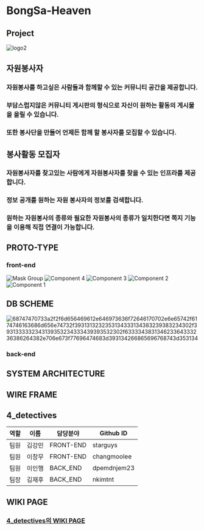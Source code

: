 # BongSa-Heaven

##  Project

![logo2](https://user-images.githubusercontent.com/83863101/143883479-9ae18281-c220-428b-948d-aa62a2e2be4d.png)

## 자원봉사자
### 자원봉사를 하고싶은 사람들과 함께할 수 있는 커뮤니티 공간을 제공합니다.
### 부담스럽지않은 커뮤니티 게시판의 형식으로 자신이 원하는 활동의 게시물을 올릴 수 있습니다.
### 또한 봉사단을 만들어 언제든 함께 할 봉사자를 모집할 수 있습니다.

## 봉사활동 모집자
### 자원봉사자를 찾고있는 사람에게 자원봉사자를 찾을 수 있는 인프라를 제공합니다.
### 정보 공개를 원하는 자원 봉사자의 정보를 검색합니다.
### 원하는 자원봉사의 종류와 필요한 자원봉사의 종류가 일치한다면 쪽지 기능을 이용해 직접 연결이 가능합니다.

## PROTO-TYPE
### front-end
![Mask Group](https://user-images.githubusercontent.com/83863101/143885559-ce29d6d3-9cbc-406b-9424-a6ef0d29e478.png)
![Component 4](https://user-images.githubusercontent.com/83863101/143885575-6cd45b28-9bf4-4577-8a8a-b6eee64907b2.png)
![Component 3](https://user-images.githubusercontent.com/83863101/143885578-36b355c7-55c3-4325-812c-24401d14cbe2.png)
![Component 2](https://user-images.githubusercontent.com/83863101/143885581-f97f818e-3281-4680-a445-61b4f6bb67f3.png)
![Component 1](https://user-images.githubusercontent.com/83863101/143885588-f294e700-0a5d-4eed-b270-3fca70b6af44.png)


## DB SCHEME
![68747470733a2f2f6d656469612e646973636f72646170702e6e65742f6174746163686d656e74732f3931313232353134333134383239383234302f3931333332343139353234333439393532302f633334383134623364333236386264382e706e673f77696474683d393134266865696768743d353134](https://user-images.githubusercontent.com/83863101/143884800-5eea7678-4ed3-40f9-b669-455ad6d74fb8.png)


### back-end


## SYSTEM ARCHITECTURE


## WIRE FRAME


## 4_detectives
역할 | 이름 | 담당분야 | Github ID
--- | --- | ------ | ---------
팀원 | 김강민 | FRONT-END | starguys
팀원 | 이창무 | FRONT-END | changmoolee
팀원 | 이인행 | BACK_END | dpemdnjem23
팀장 | 김재후 | BACK_END | nkimtnt

## WIKI PAGE
### [4_detectives의 WIKI PAGE](https://github.com/codestates/BongSa-Heaven/wiki)
